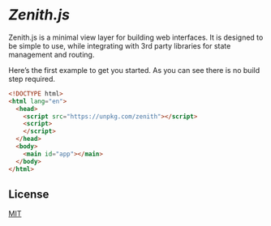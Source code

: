 # _Zenith.js_

Zenith.js is a minimal view layer for building web interfaces. It is designed to be simple to use, while integrating with 3rd party libraries for state management and routing.

Here’s the first example to get you started. As you can see there is no build step required.

```html
<!DOCTYPE html>
<html lang="en">
  <head>
    <script src="https://unpkg.com/zenith"></script>
    <script>
    </script>
  </head>
  <body>
    <main id="app"></main>
  </body>
</html>
```

## License

[MIT](LICENSE.md)